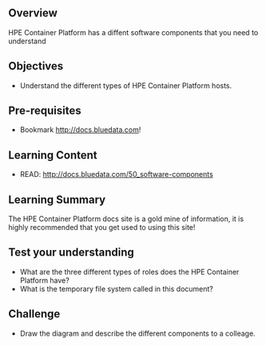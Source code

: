 ## Overview

HPE Container Platform has a diffent software components that you need to understand

## Objectives

- Understand the different types of HPE Container Platform hosts.

## Pre-requisites

- Bookmark http://docs.bluedata.com!

## Learning Content

- READ: http://docs.bluedata.com/50_software-components

## Learning Summary

The HPE Container Platform docs site is a gold mine of information, it is highly recommended that you get used to using this site!

## Test your understanding

- What are the three different types of roles does the HPE Container Platform have?
- What is the temporary file system called in this document?

## Challenge

- Draw the diagram and describe the different components to a colleage.
